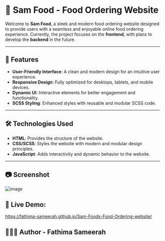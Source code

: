 # 🍔 Sam Food - Food Ordering Website  

Welcome to **Sam Food**, a sleek and modern food ordering website designed to provide users with a seamless and enjoyable online food ordering experience. Currently, the project focuses on the **frontend**, with plans to develop the **backend** in the future.  

---

## 🌟 Features  

- **User-Friendly Interface**: A clean and modern design for an intuitive user experience.  
- **Responsive Design**: Fully optimized for desktops, tablets, and mobile devices.  
- **Dynamic UI**: Interactive elements for better engagement and functionality.  
- **SCSS Styling**: Enhanced styles with reusable and modular SCSS code.  

---

## 🛠️ Technologies Used  

- **HTML**: Provides the structure of the website.  
- **CSS/SCSS**: Styles the website with modern and modular design principles.  
- **JavaScript**: Adds interactivity and dynamic behavior to the website.  

---

## 📷 Screenshot
![image](https://github.com/user-attachments/assets/eee6accb-a1aa-421c-952c-a01289c8a5bf)


 
## 🚀 Live Demo:
https://fathima-sameerah.github.io/Sam-Foods-Food-Ordering-website/


## 👨🏻‍💻 Author - Fathima Sameerah
